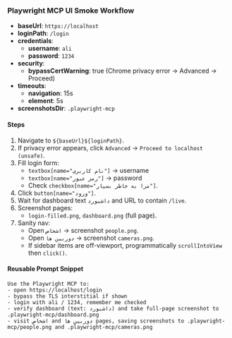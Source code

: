 ### Playwright MCP UI Smoke Workflow

- **baseUrl**: `https://localhost`
- **loginPath**: `/login`
- **credentials**:
  - **username**: `ali`
  - **password**: `1234`
- **security**:
  - **bypassCertWarning**: true (Chrome privacy error → Advanced → Proceed)
- **timeouts**:
  - **navigation**: 15s
  - **element**: 5s
- **screenshotsDir**: `.playwright-mcp`

#### Steps

1. Navigate to `${baseUrl}${loginPath}`.
2. If privacy error appears, click `Advanced` → `Proceed to localhost (unsafe)`.
3. Fill login form:
   - `textbox[name="نام کاربری"]` → username
   - `textbox[name="رمز عبور"]` → password
   - Check `checkbox[name="مرا به خاطر بسپار"]`.
4. Click `button[name="ورود"]`.
5. Wait for dashboard text `داشبورد` and URL to contain `/live`.
6. Screenshot pages:
   - `login-filled.png`, `dashboard.png` (full page).
7. Sanity nav:
   - Open `اشخاص` → screenshot `people.png`.
   - Open `دوربین ها` → screenshot `cameras.png`.
   - If sidebar items are off-viewport, programmatically `scrollIntoView` then `click()`.

#### Reusable Prompt Snippet

```
Use the Playwright MCP to:
- open https://localhost/login
- bypass the TLS interstitial if shown
- login with ali / 1234, remember me checked
- verify dashboard (text: داشبورد) and take full-page screenshot to .playwright-mcp/dashboard.png
- visit اشخاص and دوربین ها pages, saving screenshots to .playwright-mcp/people.png and .playwright-mcp/cameras.png
```
